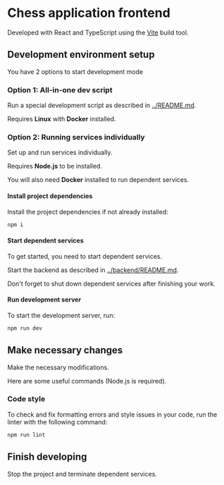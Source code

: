 # Chess application frontend

Developed with React and TypeScript using the [Vite](https://vite.dev/) build tool.

## Development environment setup

You have 2 options to start development mode

### Option 1: All-in-one dev script

Run a special development script as described in [../README.md](../README.md#option-1-all-in-one-dev-script).

Requires **Linux** with **Docker** installed.

### Option 2: Running services individually

Set up and run services individually.

Requires **Node.js** to be installed.

You will also need **Docker** installed to run dependent services.

#### Install project dependencies

Install the project dependencies if not already installed:

```sh
npm i
```

#### Start dependent services

To get started, you need to start dependent services.

Start the backend as described in [../backend/README.md](../backend/README.md#development-environment-setup).

Don't forget to shut down dependent services after finishing your work.

#### Run development server

To start the development server, run:

```sh
npm run dev
```

## Make necessary changes

Make the necessary modifications.

Here are some useful commands (Node.js is required).

### Code style

To check and fix formatting errors and style issues in your code, run the linter with the following command:

```sh
npm run lint
```

## Finish developing

Stop the project and terminate dependent services.
